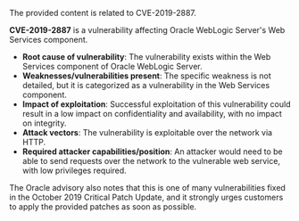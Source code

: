 The provided content is related to CVE-2019-2887.

**CVE-2019-2887** is a vulnerability affecting Oracle WebLogic Server's Web Services component.

- **Root cause of vulnerability**: The vulnerability exists within the Web Services component of Oracle WebLogic Server.
- **Weaknesses/vulnerabilities present**: The specific weakness is not detailed, but it is categorized as a vulnerability in the Web Services component.
- **Impact of exploitation**: Successful exploitation of this vulnerability could result in a low impact on confidentiality and availability, with no impact on integrity.
- **Attack vectors**: The vulnerability is exploitable over the network via HTTP.
- **Required attacker capabilities/position**:  An attacker would need to be able to send requests over the network to the vulnerable web service, with low privileges required.

The Oracle advisory also notes that this is one of many vulnerabilities fixed in the October 2019 Critical Patch Update, and it strongly urges customers to apply the provided patches as soon as possible.